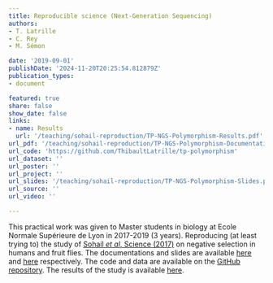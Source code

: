 ```yaml
---
title: Reproducible science (Next-Generation Sequencing)
authors:
- T. Latrille
- C. Rey
- M. Sémon

date: '2019-09-01'
publishDate: '2024-11-20T20:25:54.812879Z'
publication_types:
- document

featured: true
share: false
show_date: false
links:
- name: Results
  url: '/teaching/sohail-reproduction/TP-NGS-Polymorphism-Results.pdf'
url_pdf: '/teaching/sohail-reproduction/TP-NGS-Polymorphism-Documentation.pdf'
url_code: 'https://github.com/ThibaultLatrille/tp-polymorphism'
url_dataset: ''
url_poster: ''
url_project: ''
url_slides: '/teaching/sohail-reproduction/TP-NGS-Polymorphism-Slides.pdf'
url_source: ''
url_video: ''

---
```


This practical work was given to Master students in biology at Ecole Normale Supérieure de Lyon in 2017-2019 (3 years).
Reproducing (at least trying to) the study of [Sohail _et al_, Science (2017)](https://doi.org/10.1126/science.aah523874) on negative selection in humans and fruit flies.
The documentations and slides are available [here](/teaching/sohail-reproduction/TP-NGS-Polymorphism-Documentation.pdf) and [here](/teaching/sohail-reproduction/TP-NGS-Polymorphism-Slides.pdf) respectively.
The code and data are available on the [GitHub repository](https://github.com/ThibaultLatrille/tp-polymorphism).
The results of the study is available [here](teaching/sohail-reproduction/TP-NGS-Polymorphism-Results.pdf).
